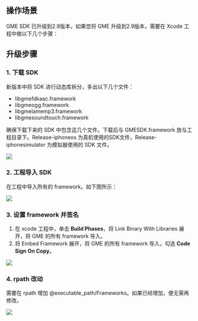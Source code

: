 ## 操作场景

GME SDK 已升级到2.9版本，如果您将 GME 升级到2.9版本，需要在 Xcode 工程中做以下几个步骤：



## 升级步骤

### 1. 下载 SDK 

新版本中将 SDK 进行动态库拆分，多出以下几个文件：

- libgmefdkaac.framework
- libgmeogg.framework
- libgmelamemp3.framework
- libgmesoundtouch.framework

确保下载下来的 SDK 中包含这几个文件。下载后与 GMESDK.framework 放与工程目录下。Release-iphoneos 为真机使用的SDK文件，Release-iphonesimulator 为模拟器使用的 SDK 文件。

![](https://qcloudimg.tencent-cloud.cn/raw/b31614d427f232785e14d3d75da301a2.png)


### 2. 工程导入 SDK

在工程中导入所有的 framework。如下图所示：

![](https://qcloudimg.tencent-cloud.cn/raw/e786eb0a7a10f3052a88b75128c8ac1f.png)


### 3. 设置 framework 并签名

1. 在 xcode 工程中，单击 **Build Phases**，将 Link Binary With Libraries 展开，将 GME 的所有 framework 导入。
2. 将 Embed Framework 展开，将 GME 的所有 framework 导入，勾选 **Code Sign On Copy**。

![](https://qcloudimg.tencent-cloud.cn/raw/5088e0cbe90b9810379fcc35d1e58cda.png)


### 4. rpath 改动

需要在 rpath 增加 @executable_path/Frameworks。如果已经增加，便无需再修改。

![](https://qcloudimg.tencent-cloud.cn/raw/1c897166cdd706f7356058612e5062e8.png)
